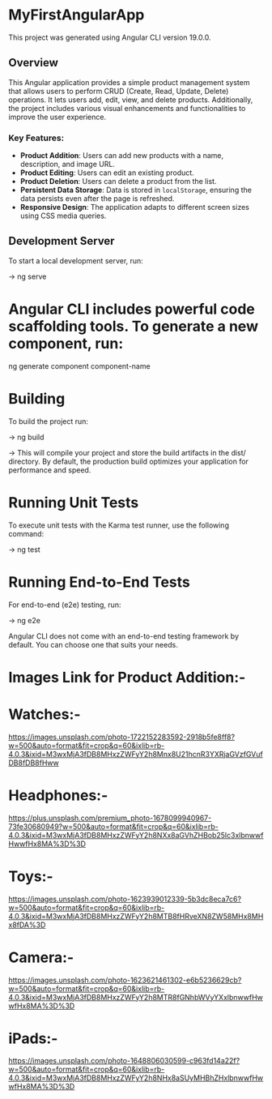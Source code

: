 <!-- # MyFirstAngularApp

This project was generated using [Angular CLI](https://github.com/angular/angular-cli) version 19.0.0.

## Development server

To start a local development server, run:

```bash
ng serve
```

Once the server is running, open your browser and navigate to `http://localhost:4200/`. The application will automatically reload whenever you modify any of the source files.

## Code scaffolding

Angular CLI includes powerful code scaffolding tools. To generate a new component, run:

```bash
ng generate component component-name
```

For a complete list of available schematics (such as `components`, `directives`, or `pipes`), run:

```bash
ng generate --help
```

## Building

To build the project run:

```bash
ng build
```

This will compile your project and store the build artifacts in the `dist/` directory. By default, the production build optimizes your application for performance and speed.

## Running unit tests

To execute unit tests with the [Karma](https://karma-runner.github.io) test runner, use the following command:

```bash
ng test
```

## Running end-to-end tests

For end-to-end (e2e) testing, run:

```bash
ng e2e
```

Angular CLI does not come with an end-to-end testing framework by default. You can choose one that suits your needs.

## Additional Resources

For more information on using the Angular CLI, including detailed command references, visit the [Angular CLI Overview and Command Reference](https://angular.dev/tools/cli) page.


## images link for addition of product  
for watches:-

https://images.unsplash.com/photo-1722152283592-2918b5fe8ff8?w=500&auto=format&fit=crop&q=60&ixlib=rb-4.0.3&ixid=M3wxMjA3fDB8MHxzZWFyY2h8Mnx8U21hcnR3YXRjaGVzfGVufDB8fDB8fHww

for headphones:-
https://plus.unsplash.com/premium_photo-1678099940967-73fe30680949?w=500&auto=format&fit=crop&q=60&ixlib=rb-4.0.3&ixid=M3wxMjA3fDB8MHxzZWFyY2h8NXx8aGVhZHBob25lc3xlbnwwfHwwfHx8MA%3D%3D

for toys :-
https://images.unsplash.com/photo-1623939012339-5b3dc8eca7c6?w=500&auto=format&fit=crop&q=60&ixlib=rb-4.0.3&ixid=M3wxMjA3fDB8MHxzZWFyY2h8MTB8fHRveXN8ZW58MHx8MHx8fDA%3D

for camera :-
 
https://images.unsplash.com/photo-1623621461302-e6b5236629cb?w=500&auto=format&fit=crop&q=60&ixlib=rb-4.0.3&ixid=M3wxMjA3fDB8MHxzZWFyY2h8MTR8fGNhbWVyYXxlbnwwfHwwfHx8MA%3D%3D


for ipads:-

https://images.unsplash.com/photo-1648806030599-c963fd14a22f?w=500&auto=format&fit=crop&q=60&ixlib=rb-4.0.3&ixid=M3wxMjA3fDB8MHxzZWFyY2h8NHx8aSUyMHBhZHxlbnwwfHwwfHx8MA%3D%3D -->

# MyFirstAngularApp

This project was generated using Angular CLI version 19.0.0.

## Overview

This Angular application provides a simple product management system that allows users to perform CRUD (Create, Read, Update, Delete) operations. It lets users add, edit, view, and delete products. Additionally, the project includes various visual enhancements and functionalities to improve the user experience.

### Key Features:
- **Product Addition**: Users can add new products with a name, description, and image URL.
- **Product Editing**: Users can edit an existing product.
- **Product Deletion**: Users can delete a product from the list.
- **Persistent Data Storage**: Data is stored in `localStorage`, ensuring the data persists even after the page is refreshed.
- **Responsive Design**: The application adapts to different screen sizes using CSS media queries.

## Development Server

To start a local development server, run:

-> ng serve

# Angular CLI includes powerful code scaffolding tools. To generate a new component, run:

ng generate component component-name


# Building
To build the project run:

-> ng build

-> This will compile your project and store the build artifacts in the dist/ directory. By default, the production build optimizes your application for performance and speed.

# Running Unit Tests
To execute unit tests with the Karma test runner, use the following command:

-> ng test

# Running End-to-End Tests

For end-to-end (e2e) testing, run:

-> ng e2e

Angular CLI does not come with an end-to-end testing framework by default. You can choose one that suits your needs.

# Images Link for Product Addition:-

# Watches:-

https://images.unsplash.com/photo-1722152283592-2918b5fe8ff8?w=500&auto=format&fit=crop&q=60&ixlib=rb-4.0.3&ixid=M3wxMjA3fDB8MHxzZWFyY2h8Mnx8U21hcnR3YXRjaGVzfGVufDB8fDB8fHww

# Headphones:-

https://plus.unsplash.com/premium_photo-1678099940967-73fe30680949?w=500&auto=format&fit=crop&q=60&ixlib=rb-4.0.3&ixid=M3wxMjA3fDB8MHxzZWFyY2h8NXx8aGVhZHBob25lc3xlbnwwfHwwfHx8MA%3D%3D


# Toys:-

https://images.unsplash.com/photo-1623939012339-5b3dc8eca7c6?w=500&auto=format&fit=crop&q=60&ixlib=rb-4.0.3&ixid=M3wxMjA3fDB8MHxzZWFyY2h8MTB8fHRveXN8ZW58MHx8MHx8fDA%3D


# Camera:-

https://images.unsplash.com/photo-1623621461302-e6b5236629cb?w=500&auto=format&fit=crop&q=60&ixlib=rb-4.0.3&ixid=M3wxMjA3fDB8MHxzZWFyY2h8MTR8fGNhbWVyYXxlbnwwfHwwfHx8MA%3D%3D

# iPads:-

https://images.unsplash.com/photo-1648806030599-c963fd14a22f?w=500&auto=format&fit=crop&q=60&ixlib=rb-4.0.3&ixid=M3wxMjA3fDB8MHxzZWFyY2h8NHx8aSUyMHBhZHxlbnwwfHwwfHx8MA%3D%3D

